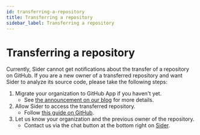 ```yaml
---
id: transferring-a-repository
title: Transferring a repository
sidebar_label: Transferring a repository
---
```


# Transferring a repository

Currently, Sider cannot get notifications about the transfer of a repository on GitHub.
If you are a new owner of a transferred repository and
want Sider to analyze its source code, please take the following steps:

1. Migrate your organization to GitHub App if you haven't yet.
   - See [the announcement on our blog](https://blog.sideci.com/you-can-now-install-sider-as-a-github-app-f52a073b54b7) for more details.
2. Allow Sider to access the transferred repository.
   - Follow [this guide on GitHub](https://help.github.com/en/articles/reviewing-your-organizations-installed-integrations).
3. Let us know your organization and the previous owner of the repository.
   - Contact us via the chat button at the bottom right on [Sider](https://sider.review).
